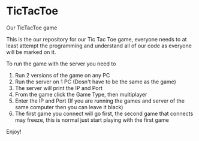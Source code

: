 # TicTacToe
Our TicTacToe game

This is the our repository for our Tic Tac Toe game, everyone needs to at least attempt the programming and understand all of 
our code as everyone will be marked on it.

To run the game with the server you need to

1. Run 2 versions of the game on any PC
2. Run the server on 1 PC (Dosn't have to be the same as the game)
3. The server will print the IP and Port
4. From the game click the Game Type, then multiplayer
5. Enter the IP and Port (If you are running the games and server of the same computer then you can leave it black)
6. The first game you connect will go first, the second game that connects may freeze, this is normal just start playing with the first game

Enjoy!

